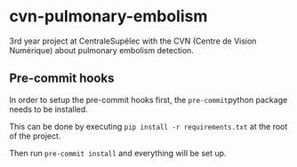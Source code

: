 # cvn-pulmonary-embolism

3rd year project at CentraleSupélec with the CVN (Centre de Vision Numérique) about pulmonary embolism detection.

## Pre-commit hooks
In order to setup the pre-commit hooks first, the `pre-commit`python package needs to be installed.

This can be done by executing `pip install -r requirements.txt` at the root of the project.

Then run `pre-commit install` and everything will be set up.
